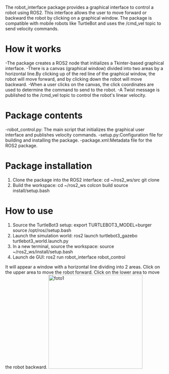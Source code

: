 The robot_interface package provides a graphical interface to control a robot using ROS2. 
This interface allows the user to move forward or backward the robot by clicking on a graphical window. 
The package is compatible with mobile robots like TurtleBot and uses the /cmd_vel topic to send velocity commands.

# How it works
-The package creates a ROS2 node that initializes a Tkinter-based graphical interface.
-There is a canvas (graphical window) divided into two areas by a horizontal line.By clicking up of the red line of
the graphical window, the robot will move forward, and by clicking down the robot will move backward. 
-When a user clicks on the canvas, the click coordinates are used to determine the command to send to the robot.
-A Twist message is published to the /cmd_vel topic to control the robot's linear velocity.

# Package contents
-robot_control.py: The main script that initializes the graphical user interface and publishes velocity commands.
-setup.py:Configuration file for building and installing the package.
-package.xml:Metadata file for the ROS2 package.

# Package installation
1. Clone the package into the ROS2 interface: cd ~/ros2_ws/src git clone <repository-url>
2. Build the workspace: cd ~/ros2_ws colcon build source install/setup.bash

# How to use
1. Source the TurtleBot3 setup: export TURTLEBOT3_MODEL=burger source /opt/ros/<ros-distro>/setup.bash
2. Launch the simulation world: ros2 launch turtlebot3_gazebo turtlebot3_world.launch.py
3. In a new terminal, source the  workspace: source ~/ros2_ws/install/setup.bash
4. Launch de GUI: ros2 run robot_interface robot_control

It will appear a window with a horizontal line dividing into 2 areas.
Click on the upper area to move the robot forward.
Click on the lower area to move the robot backward.
<img width="298" alt="foto1" src="https://github.com/user-attachments/assets/5b376366-d782-4896-82c3-2c17540d4a99" />



